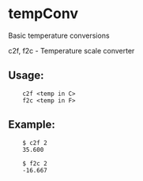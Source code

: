 # tempConv
Basic temperature conversions

c2f, f2c - Temperature scale converter

## Usage:
```
    c2f <temp in C>
    f2c <temp in F>
```

## Example:
```
    $ c2f 2
    35.600

    $ f2c 2
    -16.667
```
